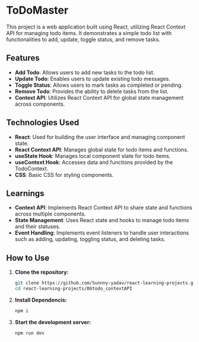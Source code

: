 # ToDoMaster 

This project is a web application built using React, utilizing React Context API for managing todo items. It demonstrates a simple todo list with functionalities to add, update, toggle status, and remove tasks.

## Features

- **Add Todo**: Allows users to add new tasks to the todo list.
- **Update Todo**: Enables users to update existing todo messages.
- **Toggle Status**: Allows users to mark tasks as completed or pending.
- **Remove Todo**: Provides the ability to delete tasks from the list.
- **Context API**: Utilizes React Context API for global state management across components.

## Technologies Used

- **React**: Used for building the user interface and managing component state.
- **React Context API**: Manages global state for todo items and functions.
- **useState Hook**: Manages local component state for todo items.
- **useContext Hook**: Accesses data and functions provided by the TodoContext.
- **CSS**: Basic CSS for styling components.

## Learnings

- **Context API**: Implements React Context API to share state and functions across multiple components.
- **State Management**: Uses React state and hooks to manage todo items and their statuses.
- **Event Handling**: Implements event listeners to handle user interactions such as adding, updating, toggling status, and deleting tasks.

## How to Use

1. **Clone the repository:**
   ```bash
   git clone https://github.com/Sunnny-yadav/react-learning-projects.git
   cd react-learning-projects/06todo_contextAPI
2. **Install Dependencis:**
   ```bash
   npm i
   ```
3. **Start the development server:**
   ```bash
   npm run dev 
   ```
